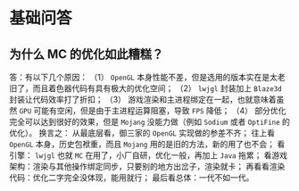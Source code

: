 
# 基础问答

## 为什么 MC 的优化如此糟糕？

答：有以下几个原因：
（1）  `OpenGL` 本身性能不差，但是选用的版本实在是太老旧了，而且着色器代码有具有极大的优化空间；
（2）  `lwjgl` 封装加上 `Blaze3d` 封装让代码效率打了折扣；
（3） 游戏渲染和主进程绑定在一起，也就意味着虽然 `GPU` 可能有空闲，但是由于主进程运算阻塞，导致 `FPS` 降低；
（4） 部分优化完全可以达到很好的效果，但是 `Mojang` 没能力做（例如 `Sodium` 或者 `OptiFine` 的优化）。
换言之：
从最底层看，御三家的 `OpenGL` 实现做的参差不齐；
往上看 `OpenGL` 本身，历史包袱重，而且 `Mojang` 用的是旧的方法，新的用了也不会；
看引擎： `lwjgl` 也就 `MC` 在用了，小厂自研，优化一般，再加上 `Java` 拖累；
看游戏架构：渲染与其他操作绑定同步，只要别的地方出岔子，渲染就卡；
再看看渲染代码：优化二字完全没体现，能用就行；
最后看总体：一代不如一代。
